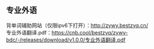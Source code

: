## 专业外语
背单词辅助网站（仅限ipv6下打开）：http://zywy.bestzyq.cn/  
专业外语翻译.pdf：https://cnb.cool/bestzyq/zywy-bdc/-/releases/download/v1.0.0/专业外语翻译.pdf
